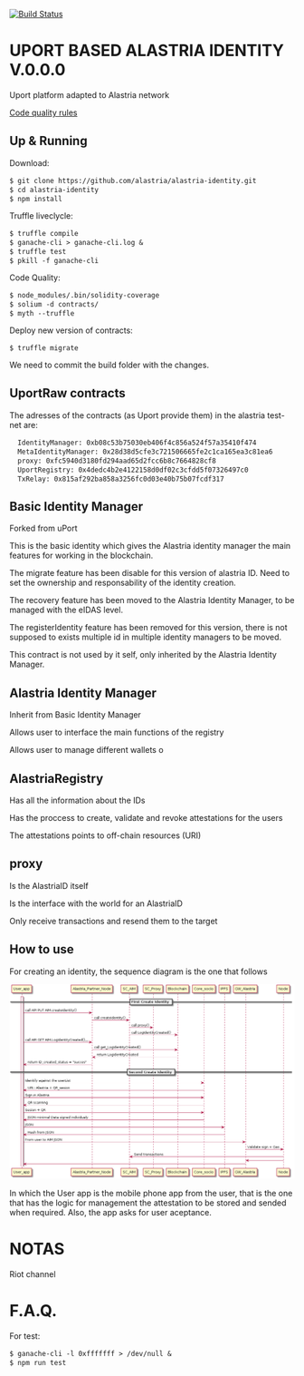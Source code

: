 [![Build Status](https://travis-ci.org/alastria/alastria-identity.svg?branch=feature%2FAlastriaIdentityManager)](https://travis-ci.org/alastria/alastria-identity)

# UPORT BASED ALASTRIA IDENTITY V.0.0.0
Uport platform adapted to Alastria network

[Code quality rules](./CODE_QUALITY.md)

## Up & Running

Download:

```
$ git clone https://github.com/alastria/alastria-identity.git
$ cd alastria-identity
$ npm install
```

Truffle liveclycle:

```
$ truffle compile
$ ganache-cli > ganache-cli.log &
$ truffle test
$ pkill -f ganache-cli
```

Code Quality:

```
$ node_modules/.bin/solidity-coverage
$ solium -d contracts/
$ myth --truffle
```

Deploy new version of contracts:

```
$ truffle migrate
```

We need to commit the build folder with the changes.

## UportRaw contracts
The adresses of the contracts (as Uport provide them) in the alastria test-net are:
```
  IdentityManager: 0xb08c53b75030eb406f4c856a524f57a35410f474
  MetaIdentityManager: 0x28d38d5cfe3c721506665fe2c1ca165ea3c81ea6
  proxy: 0xfc5940d3180fd294aad65d2fcc6b8c7664828cf8
  UportRegistry: 0x4dedc4b2e4122158d0df02c3cfdd5f07326497c0
  TxRelay: 0x815af292ba858a3256fc0d03e40b75b07fcdf317
```

## Basic Identity Manager
Forked from uPort

This is the basic identity which gives the Alastria identity manager the main features for working in the blockchain.

The migrate feature has been disable for this version of alastria ID. Need to set the ownership and responsability of the identity creation.

The recovery feature has been moved to the Alastria Identity Manager, to be managed with the eIDAS level.

The registerIdentity feature has been removed for this version, there is not supposed to exists multiple id in multiple identity managers to be moved.

This contract is not used by it self, only inherited by the Alastria Identity Manager.

## Alastria Identity Manager
Inherit from Basic Identity Manager

Allows user to interface the main functions of the registry

Allows user to manage different wallets o

## AlastriaRegistry
Has all the information about the IDs

Has the proccess to create, validate and revoke attestations for the users

The attestations points to off-chain resources (URI)

## proxy
Is the AlastriaID itself

Is the interface with the world for an AlastriaID

Only receive transactions and resend them to the target

## How to use
For creating an identity, the sequence diagram is the one that follows

![alt text](https://github.com/alastria/alastria-identity/blob/develop/Docs/NewIdentity.png)

In which the User app is the mobile phone app from the user, that is the one that has the logic for management the attestation to be stored and sended when required. Also, the app asks for user aceptance.

# NOTAS

Riot channel

# F.A.Q.

For test:

```
$ ganache-cli -l 0xfffffff > /dev/null &
$ npm run test
```
